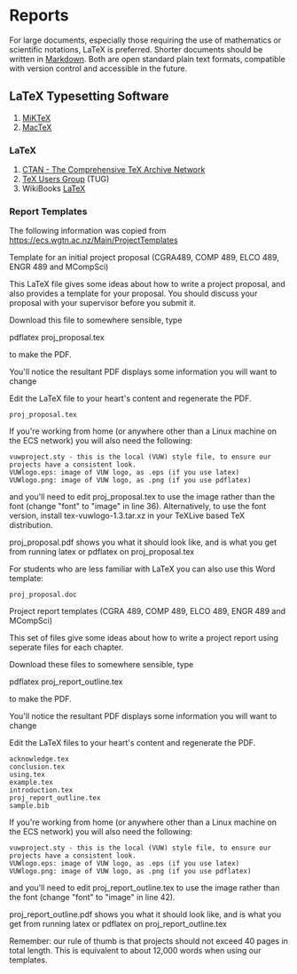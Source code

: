 # Reports

For large documents, especially those requiring the use of  mathematics or scientific notations, LaTeX is preferred.  Shorter documents should be written in [Markdown](https://gitlab.ecs.vuw.ac.nz/help/user/markdown). Both are open standard plain text formats, compatible with version control and accessible in the future.

## LaTeX Typesetting Software

1. [MiKTeX](https://miktex.org)
2. [MacTeX](http://tug.org/mactex/)

### LaTeX 

1. [CTAN - The Comprehensive TeX Archive Network](https://www.ctan.org/)
2. [TeX Users Group](http://tug.org/) (TUG)
3. WikiBooks [LaTeX](https://en.wikibooks.org/wiki/LaTeX/)

### Report Templates

The following information was copied from <https://ecs.wgtn.ac.nz/Main/ProjectTemplates>

 Template for an initial project proposal (CGRA489, COMP 489, ELCO 489, ENGR 489 and MCompSci)

This LaTeX file gives some ideas about how to write a project proposal, and also provides a template for your proposal. You should discuss your proposal with your supervisor before you submit it.

Download this file to somewhere sensible, type

pdflatex proj_proposal.tex

to make the PDF.

You'll notice the resultant PDF displays some information you will want to change

Edit the LaTeX file to your heart's content and regenerate the PDF.

    proj_proposal.tex 

If you're working from home (or anywhere other than a Linux machine on the ECS network) you will also need the following:

    vuwproject.sty - this is the local (VUW) style file, to ensure our projects have a consistent look.
    VUWlogo.eps: image of VUW logo, as .eps (if you use latex)
    VUWlogo.png: image of VUW logo, as .png (if you use pdflatex) 

and you'll need to edit proj_proposal.tex to use the image rather than the font (change "font" to "image" in line 36). Alternatively, to use the font version, install tex-vuwlogo-1.3.tar.xz in your TeXLive based TeX distribution.

proj_proposal.pdf shows you what it should look like, and is what you get from running latex or pdflatex on proj_proposal.tex

For students who are less familiar with LaTeX you can also use this Word template:

    proj_proposal.doc 

Project report templates (CGRA 489, COMP 489, ELCO 489, ENGR 489 and MCompSci)

This set of files give some ideas about how to write a project report using seperate files for each chapter.

Download these files to somewhere sensible, type

pdflatex proj_report_outline.tex

to make the PDF.

You'll notice the resultant PDF displays some information you will want to change

Edit the LaTeX files to your heart's content and regenerate the PDF.

    acknowledge.tex
    conclusion.tex
    using.tex
    example.tex
    introduction.tex
    proj_report_outline.tex
    sample.bib 

If you're working from home (or anywhere other than a Linux machine on the ECS network) you will also need the following:

    vuwproject.sty - this is the local (VUW) style file, to ensure our projects have a consistent look.
    VUWlogo.eps: image of VUW logo, as .eps (if you use latex)
    VUWlogo.png: image of VUW logo, as .png (if you use pdflatex) 

and you'll need to edit proj_report_outline.tex to use the image rather than the font (change "font" to "image" in line 42).

proj_report_outline.pdf shows you what it should look like, and is what you get from running latex or pdflatex on proj_report_outline.tex

Remember: our rule of thumb is that projects should not exceed 40 pages in total length. This is equivalent to about 12,000 words when using our templates.
